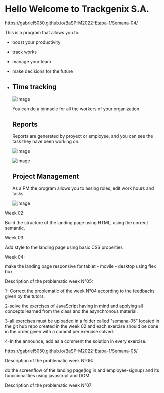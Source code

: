 
# Hello Welcome to Trackgenix S.A.
https://gabriel5050.github.io/BaSP-M2022-Etapa-1/Semana-04/

This is a program that allows you to:

 - boost your productivity
 - track works
 - manage your team 
 - make decisions for the future
 - 
    ## Time tracking
    ![image](https://user-images.githubusercontent.com/94427392/160260367-a2f4d483-c3f3-4699-b6cb-4821c6e2f328.png)

    You can do a binnacle for all the workers of your organization.

    ## Reports

    Reports are genereted by proyect or employee, and you can see the task they have been working on.

    ![image](https://user-images.githubusercontent.com/94427392/160259600-75f93190-5ded-474e-9e78-eb957a0e7518.png)

    ![image](https://user-images.githubusercontent.com/94427392/160259743-dd96b7bb-bd7f-4cf6-80e3-4d3c167cbfea.png)


    ## Project Management
    As a PM the program allows you to assing roles, edit work hours and tasks.

    ![image](https://user-images.githubusercontent.com/94427392/160260373-ef8b0520-5d0f-4c44-9641-8e83e86d264b.png)

Week 02:

Build the structure of the landing page using HTML, using
the correct semantic.

Week 03:

Add style to the landing page using basic CSS properties

Week 04:

make the landing page responsive for tablet - movile - desktop using flex box


Description of the problematic week N°05:

1- Correct the problematic of the week N°04 according to the feedbacks given by the tutors.

2-solve the exercises of JavaScript having in mind and applying all concepts learned from the class and the asynchronous material.

3-all exercises must be uploaded in a folder called "semana-05" located in the git hub repo created in the week 02 and each exercise should be done in the order given with a commit per exercise solved.

4-In the announce, add as a comment the solution in every exercise.

https://gabriel5050.github.io/BaSP-M2022-Etapa-1/Semana-05/


Description of the problematic week N°06:

do the screenflow of the landing page(log in and employee-signup) and its funccionalities using javascript and DOM.

Description of the problematic week N°07:

